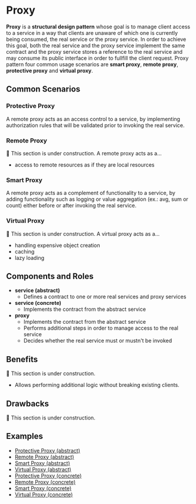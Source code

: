 # Proxy

**Proxy** is a **structural design pattern** whose goal is to manage client access to a service in a way that clients
are unaware of which one is currently being consumed, the real service or the proxy service. In order to achieve this
goal, both the real service and the proxy service implement the same contract and the proxy service stores a reference
to the real service and may consume its public interface in order to fullfill the client request. Proxy pattern four
common usage scenarios are **smart proxy**, **remote proxy**, **protective proxy** and **virtual proxy**.

## Common Scenarios

### Protective Proxy

A remote proxy acts as an access control to a service, by implementing authorization rules that will be validated prior
to invoking the real service.

### Remote Proxy

:construction: This section is under construction.
A remote proxy acts as a...
- access to remote resources as if they are local resources

### Smart Proxy

A remote proxy acts as a complement of functionality to a service, by adding functionality such as logging or value
aggregation (ex.: avg, sum or count) either before or after invoking the real service.

### Virtual Proxy

:construction: This section is under construction.
A virtual proxy acts as a...
- handling expensive object creation
- caching
- lazy loading

## Components and Roles

- **service (abstract)**
  - Defines a contract to one or more real services and proxy services
- **service (concrete)**
  - Implements the contract from the abstract service
- **proxy**
  - Implements the contract from the abstract service
  - Performs additional steps in order to manage access to the real service
  - Decides whether the real service must or mustn't be invoked

## Benefits

:construction: This section is under construction.
- Allows performing additional logic without breaking existing clients.

## Drawbacks

:construction: This section is under construction.

## Examples

- [Protective Proxy (abstract)][1]
- [Remote Proxy (abstract)][2]
- [Smart Proxy (abstract)][3]
- [Virtual Proxy (abstract)][4]
- [Protective Proxy (concrete)][5]
- [Remote Proxy (concrete)][6]
- [Smart Proxy (concrete)][7]
- [Virtual Proxy (concrete)][8]

[1]: ./001_abstract_protective_proxy/
[2]: ./001_abstract_remote_proxy/
[3]: ./001_abstract_smart_proxy/
[4]: ./001_abstract_virtual_proxy/
[5]: ./002_concrete_protective_proxy/
[6]: ./002_concrete_remote_proxy/
[7]: ./002_concrete_smart_proxy/
[8]: ./002_concrete_virtual_proxy/
